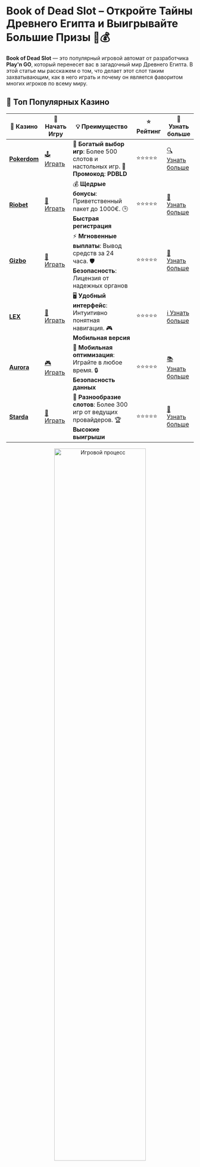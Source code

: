 # **Book of Dead Slot** – Откройте Тайны Древнего Египта и Выигрывайте Большие Призы 🎰💰

**Book of Dead Slot** — это популярный игровой автомат от разработчика **Play'n GO**, который перенесет вас в загадочный мир Древнего Египта. В этой статье мы расскажем о том, что делает этот слот таким захватывающим, как в него играть и почему он является фаворитом многих игроков по всему миру.

## 🌟 Топ Популярных Казино

| 🎲 **Казино** | 🔗 **Начать Игру** | 💡 **Преимущество** | ⭐ **Рейтинг** | 🔗 **Узнать больше** |
|--------------|---------------------|---------------------|----------------|----------------------|
| [**Pokerdom**](https://brandplay.link/4k77v2yx) | [🕹️ Играть](https://brandplay.link/4k77v2yx) | 🎉 **Богатый выбор игр**: Более 500 слотов и настольных игр. 🎁 **Промокод**: **PDBLD** | ⭐⭐⭐⭐⭐ | [🔍 Узнать больше](https://brandplay.link/4k77v2yx) |
| [**Riobet**](https://brandplay.link/7xBLTPyj) | [🎰 Играть](https://brandplay.link/7xBLTPyj) | 💰 **Щедрые бонусы**: Приветственный пакет до 1000€. 🕒 **Быстрая регистрация** | ⭐⭐⭐⭐⭐ | [📖 Узнать больше](https://brandplay.link/7xBLTPyj) |
| [**Gizbo**](https://brandplay.link/bprXw4YV) | [🎲 Играть](https://brandplay.link/bprXw4YV) | ⚡ **Мгновенные выплаты**: Вывод средств за 24 часа. 🛡️ **Безопасность**: Лицензия от надежных органов | ⭐⭐⭐⭐⭐ | [📝 Узнать больше](https://brandplay.link/bprXw4YV) |
| [**LEX**](https://brandplay.link/zW4hdDFV) | [🤑 Играть](https://brandplay.link/zW4hdDFV) | 🖥️ **Удобный интерфейс**: Интуитивно понятная навигация. 🎮 **Мобильная версия** | ⭐⭐⭐⭐⭐ | [ℹ️ Узнать больше](https://brandplay.link/zW4hdDFV) |
| [**Aurora**](https://10trafic-stat2.com/click/668546556bcc6313411604bd/6766/13032/subaccount) | [🎮 Играть](https://10trafic-stat2.com/click/668546556bcc6313411604bd/6766/13032/subaccount) | 📱 **Мобильная оптимизация**: Играйте в любое время. 🔒 **Безопасность данных** | ⭐⭐⭐⭐⭐ | [📚 Узнать больше](https://10trafic-stat2.com/click/668546556bcc6313411604bd/6766/13032/subaccount) |
| [**Starda**](https://brandplay.link/fB7xwRFL) | [🎯 Играть](https://brandplay.link/fB7xwRFL) | 🎰 **Разнообразие слотов**: Более 300 игр от ведущих провайдеров. 🏆 **Высокие выигрыши** | ⭐⭐⭐⭐⭐ | [🔎 Узнать больше](https://brandplay.link/fB7xwRFL) |

<div align="center">
    <img src="https://i.pinimg.com/originals/1d/b3/25/1db325483acbe642c6d4e6fdd73a4988.gif" alt="Игровой процесс" width="70%">
</div>

## 💎 Лучшие Бонусы и Акции

| 🎲 **Казино** | 🔗 **Начать Игру** | 💡 **Преимущество** | ⭐ **Рейтинг** | 🔗 **Узнать больше** |
|--------------|---------------------|---------------------|----------------|----------------------|
| [**Kometa**](https://brandplay.link/8ZymQJV8) | [🎰 Играть](https://brandplay.link/8ZymQJV8) | 🎁 **Эксклюзивные бонусы**: Регулярные акции и промо. 🔄 **Программы лояльности** | ⭐⭐⭐⭐☆ | [🔍 Узнать больше](https://brandplay.link/8ZymQJV8) |
| [**R7**](https://brandplay.link/bMd3Yjsw) | [🕹️ Играть](https://brandplay.link/bMd3Yjsw) | 🕒 **Круглосуточная поддержка**: Всегда на связи. 💸 **Высокие лимиты** | ⭐⭐⭐⭐☆ | [📖 Узнать больше](https://brandplay.link/bMd3Yjsw) |
| [**7K**](https://brandplay.link/BvQyFShp) | [🎲 Играть](https://brandplay.link/BvQyFShp) | 🌟 **Эксклюзивные бонусы**: Только для VIP игроков. 🎉 **Сезонные акции** | ⭐⭐⭐⭐☆ | [📝 Узнать больше](https://brandplay.link/BvQyFShp) |
| [**Kent**](https://brandplay.link/Fv2WP3js) | [🤑 Играть](https://brandplay.link/Fv2WP3js) | 📈 **Высокий RTP**: Более 98%. 💼 **Профессиональная поддержка** | ⭐⭐⭐⭐☆ | [ℹ️ Узнать больше](https://brandplay.link/Fv2WP3js) |
| [**1Xslots**](https://brandplay.link/hSB1khtr) | [🎮 Играть](https://brandplay.link/hSB1khtr) | 🎉 **Множество акций**: Еженедельные бонусы и турниры. 🛡️ **Безопасность** | ⭐⭐⭐⭐☆ | [📚 Узнать больше](https://brandplay.link/hSB1khtr) |
| [**Gama**](https://brandplay.link/j6NMKsDz) | [🎯 Играть](https://brandplay.link/j6NMKsDz) | 🔍 **Интуитивный интерфейс**: Легкость использования. 🏅 **Престижные турниры** | ⭐⭐⭐⭐☆ | [🔎 Узнать больше](https://brandplay.link/j6NMKsDz) |

<div align="center">
    <img src="https://i.pinimg.com/originals/1d/b3/25/1db325483acbe642c6d4e6fdd73a4988.gif" alt="Игровой процесс" width="70%">
</div>

## 🚀 Быстрые Выигрыши и Поддержка

| 🎲 **Казино** | 🔗 **Начать Игру** | 💡 **Преимущество** | ⭐ **Рейтинг** | 🔗 **Узнать больше** |
|--------------|---------------------|---------------------|----------------|----------------------|
| [**Onion**](https://brandplay.link/zBGRVpQ9) | [🎰 Играть](https://brandplay.link/zBGRVpQ9) | 🤑 **Низкие ставки**: Идеально для начинающих. 🔄 **Быстрые выводы** | ⭐⭐⭐⭐☆ | [🔍 Узнать больше](https://brandplay.link/zBGRVpQ9) |
| [**Чемпион**](https://temon-gter.cfd/go/lRq?p80412p304504pcc44t17455) | [🕹️ Играть](https://temon-gter.cfd/go/lRq?p80412p304504pcc44t17455) | 🏅 **Лояльная программа**: Награды за активность. 🎁 **Ежемесячные бонусы** | ⭐⭐⭐⭐☆ | [📖 Узнать больше](https://temon-gter.cfd/go/lRq?p80412p304504pcc44t17455) |
| [**Vavada**](https://vavadapartner.pro/?promo=ea5c9275-6854-4505-94fc-95ab18221945-linkb2) | [🎲 Играть](https://vavadapartner.pro/?promo=ea5c9275-6854-4505-94fc-95ab18221945-linkb2) | 🚀 **Быстрая регистрация**: Начните играть мгновенно. 🔐 **Безопасные транзакции** | ⭐⭐⭐⭐☆ | [📝 Узнать больше](https://vavadapartner.pro/?promo=ea5c9275-6854-4505-94fc-95ab18221945-linkb2) |
| [**Friends**](https://gofriends.kim/linkb2) | [🤑 Играть](https://gofriends.kim/linkb2) | 🤝 **Социальные игры**: Играйте с друзьями. 🌐 **Мультиплатформенность** | ⭐⭐⭐⭐☆ | [ℹ️ Узнать больше](https://gofriends.kim/linkb2) |
| [**1WIN**](https://brandplay.link/smXVpBbG) | [🎮 Играть](https://brandplay.link/smXVpBbG) | 🏆 **Спортивные ставки**: Широкий выбор видов спорта. 💵 **Высокие коэффициенты** | ⭐⭐⭐⭐☆ | [📚 Узнать больше](https://brandplay.link/smXVpBbG) |
| [**Drip**](https://drp-ircp01.com/c07e6a3db) | [🎯 Играть](https://drp-ircp01.com/c07e6a3db) | 🌐 **Инновационные игры**: Новейшие игровые технологии. 🛡️ **Высокая безопасность** | ⭐⭐⭐⭐☆ | [🔎 Узнать больше](https://drp-ircp01.com/c07e6a3db) |
| [**JoyCasino**](https://rpc30.call2me.pro/?/ru/registration?apkpop=0&partner=p24970p3291217pc98f) | [🎰 Играть](https://rpc30.call2me.pro/?/ru/registration?apkpop=0&partner=p24970p3291217pc98f) | 🎁 **Приятные бонусы**: Ежедневные акции и подарки. 🕹️ **Разнообразие игр** | ⭐⭐⭐⭐☆ | [🔍 Узнать больше](https://rpc30.call2me.pro/?/ru/registration?apkpop=0&partner=p24970p3291217pc98f) |

<div align="center">
    <img src="https://i.pinimg.com/originals/1d/b3/25/1db325483acbe642c6d4e6fdd73a4988.gif" alt="Игровой процесс" width="70%">
</div>
---

✨ **Выбирайте лучшее казино для себя и наслаждайтесь игрой! Удачи!** ✨


## Что Такое **Book of Dead Slot**? 📜🎰

**Book of Dead** — это слот, основанный на приключениях египетского археолога Ричарда Уайлда, который отправляется в опасные экспедиции, чтобы найти сокровища Древнего Египта. Игровой процесс строится вокруг символа книги, который выполняет роль как дикого символа, так и символа бонусного раунда.

Слот **Book of Dead** имеет 5 барабанов и 3 ряда, а также 10 линий выплат. Основные особенности игры — это бонусные фриспины, которые могут значительно увеличить ваши выигрыши благодаря особым расширяющимся символам.

## Особенности **Book of Dead Slot** 🎲💡

1. **Бонусные Фриспины** 🏺✨
   Бонусный раунд фриспинов активируется, когда на барабанах выпадет 3 и более символов книги. Это дает вам 10 бесплатных вращений, которые могут быть продлены при выпадении новых символов книги. Важно, что один из символов будет выбран случайным образом для расширения, что может привести к крупным выплатам.

2. **Дикий Символ** 📖🦸
   Символ книги выполняет функцию дикого символа, заменяя собой другие символы, чтобы помочь вам составить выигрышные комбинации. Это может значительно увеличить шансы на победу.

3. **Расширяющиеся Символы** 🏆💎
   Во время фриспинов один из символов выбирается случайным образом для расширения на весь барабан. Это позволяет создавать дополнительные выигрышные комбинации и значительно повысить шансы на крупный выигрыш.

4. **Графика и Звуковые Эффекты** 🎨🎶
   **Book of Dead Slot** радует игроков не только увлекательной механикой, но и потрясающей графикой и звуковыми эффектами. Визуальные и аудиовизуальные элементы игры создают атмосферу настоящего приключения, погружая в мир Древнего Египта.

## Как Играть в **Book of Dead Slot**? 🎮💡

Играть в **Book of Dead** достаточно просто. Следуйте этим простым шагам, чтобы начать:

### 1. **Запустите Игру** 🕹️🎰
   Найдите слот **Book of Dead** на платформе, поддерживающей игры от **Play'n GO**, и выберите его. Игра доступна как на настольных, так и на мобильных устройствах.

### 2. **Настройте Ставки** 💸
   Перед началом игры установите размер ставки. Вы можете выбрать сумму на линию и количество активных линий, чтобы настроить игру по своему бюджету.

### 3. **Запустите Вращение** 🎰⚡
   Нажмите на кнопку «Spin», чтобы начать. Выигрыши образуются, когда 3 или более одинаковых символов появляются на активных линиях.

### 4. **Активируйте Фриспины** 🎉🔮
   Чтобы запустить бонусный раунд, нужно собрать 3 или более символов книги на барабанах. Это даст вам 10 бесплатных вращений с расширяющимся символом.

## Почему **Book of Dead Slot** Так Популярен? 🎰💥

1. **Простота Игры и Большие Выигрыши** 💸🎉
   **Book of Dead** — это слот, который сочетает простоту и огромный потенциал для больших выигрышей. Бонусные фриспины с расширяющимися символами могут привести к внушительным выплатам.

2. **Высокий RTP** 🎯🔝
   RTP (возврат игроку) в **Book of Dead** составляет 96.21%, что делает этот слот довольно щедрым по сравнению с другими играми. Это означает, что в долгосрочной перспективе можно ожидать хорошие выплаты.

3. **Динамичные Бонусы и Фриспины** 🎁💥
   Основная фишка слота — это бонусные фриспины, которые могут быть продлены. Выбор расширяющегося символа делает бонусный раунд непредсказуемым и интересным.

4. **Мобильная Совместимость** 📱🎮
   **Book of Dead** доступен на мобильных устройствах, так что вы можете играть в любое время и в любом месте. Игра идеально адаптирована для смартфонов и планшетов.

## Как Максимизировать Ваши Шансы на Выигрыш в **Book of Dead Slot**? 💰🎰

1. **Используйте Функцию Фриспинов** 🎰🎉
   Сосредоточьтесь на активации бонусных фриспинов, так как именно в этом раунде ваши шансы на крупный выигрыш значительно увеличиваются. Не забывайте следить за расширяющимся символом, который может заполнить весь барабан.

2. **Экспериментируйте с Ставками** 💸🎲
   Попробуйте разные ставки, чтобы понять, какой уровень ставки подходит именно вам. Играйте осторожно и не рискуйте больше, чем готовы потерять.

3. **Играй в Демо-Версию** 🆓🎮
   Если вы новичок, начните с демо-версии **Book of Dead**, чтобы привыкнуть к механике игры и узнать, как работают бонусы и фриспины.

4. **Управляйте Бюджетом** 💰🎯
   Устанавливайте лимиты на ставки и не забывайте следить за своим бюджетом. Это поможет вам избежать лишних потерь и продлить игру.

## Заключение: Почему Стоит Играть в **Book of Dead Slot**? 📜💰

**Book of Dead Slot** — это классический слот, который объединяет увлекательную игровую механику, большие бонусы и привлекательные выплаты. Его простота, высокие RTP и захватывающая атмосфера делают его отличным выбором для любителей приключений и азартных игр.

Если вы хотите испытать удачу в поисках сокровищ Древнего Египта, **Book of Dead** — это игра, которая не разочарует! 🎰💥
